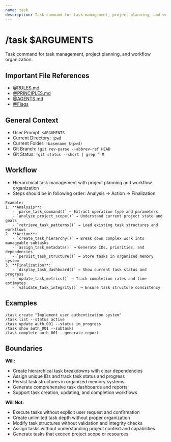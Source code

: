 ```yaml
---
name: task
description: Task command for task management, project planning, and workflow organization
---
```


# /task $ARGUMENTS

Task command for task management, project planning, and workflow organization.

## Important File References
- [@RULES.md](../RULES.md)
- [@PRINCIPLES.md](../PRINCIPLES.md)
- [@AGENTS.md](../AGENTS.md)
- [@Flags](../FLAGS.md)

## General Context

- User Prompt: 
`$ARGUMENTS`
- Current Directory: 
`!pwd`
- Current Folder: 
`!basename $(pwd)`
- Git Branch: 
`!git rev-parse --abbrev-ref HEAD`
- Git Status: 
`!git status --short | grep ^ M`

## Workflow
- Hierarchical task management with project planning and workflow organization
- Steps should be in following order: Analysis → Action → Finalization

```
Example:
1. **Analysis**:
   - `parse_task_command()` → Extract operation type and parameters
   - `analyze_project_scope()` → Understand current project state and goals
   - `retrieve_task_patterns()` → Load existing task structures and workflows
2. **Action**:
   - `create_task_hierarchy()` → Break down complex work into manageable subtasks
   - `assign_task_metadata()` → Generate IDs, priorities, and dependencies
   - `persist_task_structure()` → Store tasks in organized memory system
3. **Finalization**:
   - `display_task_dashboard()` → Show current task status and progress
   - `update_task_metrics()` → Track completion rates and time estimates
   - `validate_task_integrity()` → Ensure task structure consistency
```

## Examples
```
/task create "Implement user authentication system"
/task list --status active
/task update auth_001 --status in_progress
/task show auth_001 --subtasks
/task complete auth_001 --generate-report
```

## Boundaries

**Will:**
- Create hierarchical task breakdowns with clear dependencies
- Assign unique IDs and track task status and progress
- Persist task structures in organized memory systems
- Generate comprehensive task dashboards and reports
- Support task creation, updating, and completion workflows

**Will Not:**
- Execute tasks without explicit user request and confirmation
- Create unlimited task depth without proper organization
- Modify task structures without validation and integrity checks
- Assign tasks without understanding project context and capabilities
- Generate tasks that exceed project scope or resources
